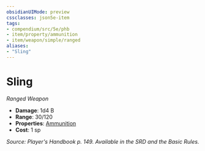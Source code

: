 ```yaml
---
obsidianUIMode: preview
cssclasses: json5e-item
tags:
- compendium/src/5e/phb
- item/property/ammunition
- item/weapon/simple/ranged
aliases: 
- "Sling"
---
```

# Sling
*Ranged Weapon*  

- **Damage**: 1d4 B
- **Range**: 30/120
- **Properties**: [Ammunition](/3-Mechanics/CLI/rules/item-properties.md#Ammunition)
- **Cost**: 1 sp

*Source: Player's Handbook p. 149. Available in the SRD and the Basic Rules.*